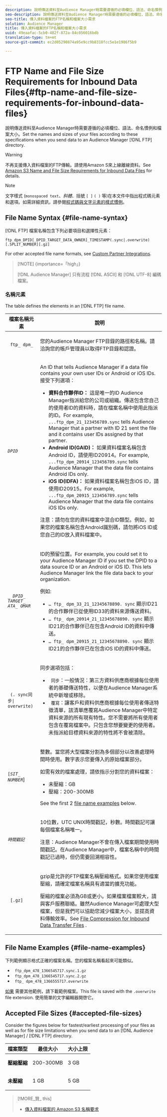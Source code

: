 ```yaml
---
description: 說明傳送資料至Audience Manager時需要遵循的必填欄位、語法、命名慣例和檔案大小。將資料傳送至Audience Manager FTP目錄時，根據這些規格設定檔案的名稱和大小。
seo-description: 說明傳送資料至Audience Manager時需要遵循的必填欄位、語法、命名慣例和檔案大小。將資料傳送至Audience Manager FTP目錄時，根據這些規格設定檔案的名稱和大小。
seo-title: 傳入資料檔案的FTP名稱和檔案大小需求
solution: Audience Manager
title: 傳入資料檔案的FTP名稱和檔案大小需求
uuid: 49eaafac-5cb0-482f-872a-84c056016bdb
translation-type: tm+mt
source-git-commit: ec2d05290874a95e9cc9b8318fcc5e1e1986f5b9

---
```



# FTP Name and File Size Requirements for Inbound Data Files{#ftp-name-and-file-size-requirements-for-inbound-data-files}

說明傳送資料至Audience Manager時需要遵循的必填欄位、語法、命名慣例和檔案大小。Set the names and sizes of your files according to these specifications when you send data to an Audience Manager [!DNL FTP] directory.

>[!WARNING]
>
>不再支援傳入資料檔案的FTP傳輸。請使用Amazon S來上線離線資料。See [Amazon S3 Name and File Size Requirements for Inbound Data Files](/help/using/integration/sending-audience-data/batch-data-transfer-explained/inbound-s3-filenames.md) for details.

>[!NOTE]
>
>文字樣式 (`monospaced text`、*斜體*、括號 `[ ]` `( )` 等)在本文件中指出程式碼元素和選項。如需詳細資訊，請參閱[程式碼與文字元素的樣式慣例](../../../reference/code-style-elements.md)。

## File Name Syntax {#file-name-syntax}

[!DNL FTP] 檔案名稱包含下列必要項目和選擇性元素：

`ftp_dpm_DPID[_DPID_TARGET_DATA_OWNER]_TIMESTAMP(.sync|.overwrite)[.SPLIT_NUMBER][.gz]`

For other accepted file name formats, see [Custom Partner Integrations](/help/using/integration/sending-audience-data/custom-partner-integrations.md).

>[!NOTE] {importance=「high」}
>
>[!DNL Audience Manager] 只有流程 [!DNL ASCII] 和 [!DNL UTF-8] 編碼檔案。

### 名稱元素

The table defines the elements in an [!DNL FTP] file name.

<table id="table_1EA97D75004148CE85F702427DB7E97A"> 
 <thead> 
  <tr> 
   <th colname="col1" class="entry"> 檔案名稱元素 </th> 
   <th colname="col2" class="entry"> 說明 </th> 
  </tr> 
 </thead>
 <tbody> 
  <tr> 
   <td colname="col1"> <p> <code> ftp_ dpm_</code> </p> </td> 
   <td colname="col2"> <p><span class="keyword"> 您的Audience Manager</span> FTP目錄的路徑和名稱。請洽詢您的帳戶管理員以取得FTP目錄和認證。 </p> </td> 
  </tr> 
  <tr> 
   <td colname="col1"> <p> <code><i>DPID</i></code> </p> </td> 
   <td colname="col2"> <p>An lD that tells <span class="keyword"> Audience Manager</span> if a data file contains your own user IDs or Android or iOS IDs. 接受下列選項： </p> 
    <ul id="ul_818EB3EB2E5543F0B048BCEBB6699562"> 
     <li id="li_ED6B13CB49794F6BA3DB6D807F788BAF"> <b>資料合作夥伴ID：</b> 這是唯一的ID Audience Manager指派給您的公司或組織。傳送包含您自己的使用者ID的資料時，請在檔案名稱中使用此指派的ID。For example, <code>...ftp_dpm_21_123456789.sync</code> tells <span class="keyword"> Audience Manager</span> that a partner with ID 21 sent the file and it contains user IDs assigned by that partner. </li> 
     <li id="li_1955911BA11F4F458227B77F383F25A3"> <b>Android ID(GAID)：</b> 如果資料檔案名稱包含Android ID，請使用ID20914。For example, <code>...ftp_dpm_20914_123456789.sync</code> tells <span class="keyword"> Audience Manager</span> that the data file contains Android IDs only. </li> 
     <li id="li_54E7734C121646AF82095806DD1AED61"> <b>iOS ID(IDFA)：</b> 如果資料檔案名稱包含iOS ID，請使用ID20915。For example, <code>...ftp_dpm_20915_123456789.sync</code> tells <span class="keyword"> Audience Manager</span> that the data file contains iOS IDs only. </li> 
    </ul> <p> <p>注意：請勿在您的資料檔案中混合ID類型。例如，如果您的檔案名稱包含Android識別碼，請勿將iOS ID或您自己的ID放入資料檔案中。 </p> </p> </td> 
  </tr> 
  <tr> 
   <td colname="col1"> <p> <code><i>_ DPID_ TARGET_ ATA_ OMAR</i></code> </p> </td> 
   <td colname="col2"> <p>ID的預留位置。For example, you could set it to your <span class="keyword"> Audience Manager</span> ID if you set the DPID to a data source ID or an Android or iOS ID. This lets <span class="keyword"> Audience Manager</span> link the file data back to your organization. </p> <p>例如: </p> 
    <ul id="ul_55EBBCB11F2B4A858AEFBFA1CD99E286"> 
     <li id="li_3404428F4E3D49A5AB6EDF56310D923F"> <code>… ftp_ dpm_33_21_12345678890. sync</code> 顯示ID21的合作夥伴已從使用ID33的資料來源傳送資料。 </li> 
     <li id="li_CF8D5AF678764E9984A088FD5D7BBFB6"> <code>… ftp_ dpm_20914_21_12345678890. sync</code> 顯示ID21的合作夥伴已在包含Android ID的資料中傳送。 </li> 
     <li id="li_3D73168391D7443BADDF27153090274D"> <code>… ftp_ dpm_20915_21_12345678890. sync</code> 顯示ID21的合作夥伴已在包含iOS ID的資料中傳送。 </li> 
    </ul> </td> 
  </tr> 
  <tr> 
   <td colname="col1"> <p> <code> (. sync同步| overwrite)</code> </p> </td> 
   <td colname="col2"> <p>同步選項包括： </p> <p> 
     <ul id="ul_DAAF61EC636C4456BECDDC34C3F86E83"> 
      <li id="li_6EC6DE442B4546AA9F4F800D65C8A4EC"> <code> 同步</code>：一般情況：第三方資料供應商根據每位使用者的基礎傳送特性，以便在Audience Manager系統中新增或移除。 </li> 
      <li id="li_8FE8430C2C004F87835D55231A0D99C9"> <code> 覆寫</code>：讓客戶和資料供應商根據每位使用者傳送特徵清單，該清單應覆寫Audience Manager中特定資料來源的所有現有特性。您不需要將所有使用者包含在覆寫檔案中。只包含您想要變更的使用者。未指派給目標資料來源的特性將不會被清除。 </li> 
     </ul> </p> </td> 
  </tr> 
  <tr> 
   <td colname="col1"> <p> <code>[<i>SIT_ NUMBER</i></code>] </p> </td> 
   <td colname="col2"> <p>整數。當您將大型檔案分割為多個部分以改善處理時間時使用。數字表示您要傳入的原始檔案部分。 </p> <p>如需有效的檔案處理，請依指示分割您的資料檔案： </p> 
    <ul id="ul_E9446C5CA42649658093904D49D4369C"> 
     <li id="li_B275708DFE3F49E29EFAE6B838429E39">未壓縮：GB </li> 
     <li id="li_A9638EB46ED14E0680B6575D5457E32F">壓縮：200-300MB </li> 
    </ul> <p>See the first 2 <a href="../../../integration/sending-audience-data/batch-data-transfer-explained/inbound-ftp-filenames.md#file-name-examples"> file name examples</a> below. </p> </td> 
  </tr> 
  <tr> 
   <td colname="col1"> <p> <code><i>時間戳記</i></code> </p> </td> 
   <td colname="col2"> <p>10位數，UTC UNIX時間戳記，秒數。時間戳記可讓每個檔案名稱唯一。 </p> 
    <draft-comment> 
     <p> <p>注意：Audience Manager不會在傳入檔案期間使用時間戳記。在Audience Manager中，檔案名稱中的時間戳記已過時，但仍需要回溯相容性。 </p> </p> 
    </draft-comment> </td> 
  </tr> 
  <tr> 
   <td colname="col1"> <p> <code> [.gz]</code> </p> </td> 
   <td colname="col2"> <p>gzip是允許的FTP檔案名稱壓縮格式。如果您使用檔案壓縮，請確定檔案名稱具有適當的擴充功能。 </p> <p>壓縮的檔案必須為GB或更小。如果檔案檔案較大，請與客戶服務聯絡。雖然Audience Manager可處理大型檔案，但是我們可以協助您減少檔案大小，並提高資料傳輸效率。See <a href="../../../integration/sending-audience-data/batch-data-transfer-explained/inbound-file-compression.md"> File Compression for Inbound Data Transfer Files</a> . </p> </td> 
  </tr> 
 </tbody> 
</table>

## File Name Examples {#file-name-examples}

下列範例顯示格式正確的檔案名稱。您的檔案名稱看起來可能類似。

<ul class="simplelist"> 
 <li> <code> ftp_dpm_478_1366545717.sync.1.gz</code> </li> 
 <li> <code> ftp_dpm_478_1366545717.sync.2.gz</code> </li> 
 <li> <code> ftp_ dpm_478_1366555717.overwrite</code> </li> 
</ul>

[如果](assets/ftp_dpm_1234_1445374061.overwrite) 需要其他範例，請下載範例檔案。This file is saved with the `.overwrite` file extension. 使用簡單的文字編輯器開啓它。

## Accepted File Sizes {#accepted-file-sizes}

Consider the figures below for fastest/earliest processing of your files as well as for file size limitations when you send data to an [!DNL Audience Manager] / [!DNL FTP] directory.

<table id="table_59FCC63806684DF8BE54A1EAF224A234"> 
 <thead> 
  <tr> 
   <th colname="col1" class="entry"> 檔案類型 </th> 
   <th colname="col2" class="entry"> 最佳大小 </th> 
   <th colname="col3" class="entry"> 大小上限 </th> 
  </tr>
 </thead>
 <tbody> 
  <tr> 
   <td colname="col1"><b>壓縮壓縮</b> </td> 
   <td colname="col2"> <p>200-300MB </p> </td> 
   <td colname="col3"> <p>3 GB </p> </td> 
  </tr> 
  <tr> 
   <td colname="col1"><b>未壓縮</b> </td> 
   <td colname="col2"> <p>1 GB </p> </td> 
   <td colname="col3"> <p>5 GB </p> </td> 
  </tr> 
 </tbody> 
</table>

>[!MORE_贊_ this]
>
>* [傳入資料檔案的 Amazon S3 名稱要求](../../../integration/sending-audience-data/batch-data-transfer-explained/inbound-s3-filenames.md)


